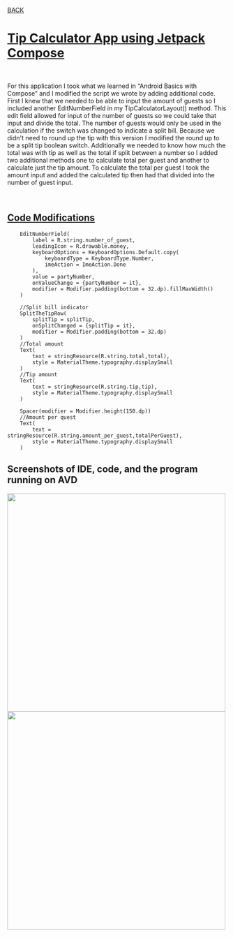 <a href="https://amberkrodriguez.github.io/Portfolio-/">BACK</a>

<h1> <a href="https://github.com/AmberKRodriguez/Tip-Calculator-App">Tip Calculator App using Jetpack Compose</a> </h1>
        <br>
<p>For this application I took what we learned in “Android Basics with Compose” and I modified the script we wrote by adding additional code. First I knew that we needed to be able to input the amount of guests so I included another EditNumberField in my TipCalculatorLayout() method. This edit field allowed for input of the number of guests so we could take that input and divide the total.  The number of guests would only be used in the calculation if the switch was changed to indicate a split bill. Because we didn't need to round up the tip with this version I modified the round up to be a split tip boolean switch. Additionally we needed to know how much the total was with tip as well as the total if split between a number so I added two additional methods one to calculate total per guest and another to calculate just the tip amount. To calculate the total per guest I took the  amount input and added the calculated tip then had that divided into the number of guest input.</p>
<br>
<h2><a href="https://github.com/AmberKRodriguez/Tip-Calculator-App/blob/main/CodePreview">Code Modifications</a></h2>

        EditNumberField(
            label = R.string.number_of_guest,
            leadingIcon = R.drawable.money,
            keyboardOptions = KeyboardOptions.Default.copy(
                keyboardType = KeyboardType.Number,
                imeAction = ImeAction.Done
            ),
            value = partyNumber,
            onValueChange = {partyNumber = it},
            modifier = Modifier.padding(bottom = 32.dp).fillMaxWidth()
        )

        //Split bill indicator
        SplitTheTipRow(
            splitTip = splitTip,
            onSplitChanged = {splitTip = it},
            modifier = Modifier.padding(bottom = 32.dp)
        )
        //Total amount
        Text(
            text = stringResource(R.string.total,total),
            style = MaterialTheme.typography.displaySmall
        )
        //Tip amount
        Text(
            text = stringResource(R.string.tip,tip),
            style = MaterialTheme.typography.displaySmall
        )

        Spacer(modifier = Modifier.height(150.dp))
        //Amount per quest
        Text(
            text = stringResource(R.string.amount_per_guest,totalPerGuest),
            style = MaterialTheme.typography.displaySmall
        )

        
        
<h2>Screenshots of IDE, code, and the program running on AVD</h2>
      
<img src= "Screenshot 2025-09-01 at 1.56.57 PM.png" height="500"/> 

<img src= "Screenshot 2025-09-01 at 12.51.23 PM.png" height="500"/> 
